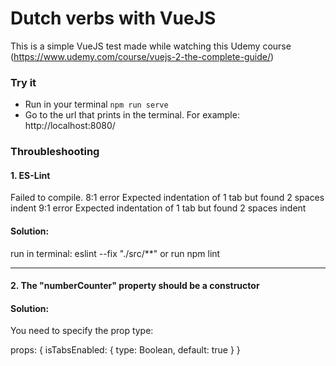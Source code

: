 # Dutch verbs with VueJS

This is a simple VueJS test made while watching this Udemy course (https://www.udemy.com/course/vuejs-2-the-complete-guide/)

### Try it

- Run in your terminal `npm run serve`
- Go to the url that prints in the terminal. For example: http://localhost:8080/

### Throubleshooting

#### 1. ES-Lint

Failed to compile.
8:1   error  Expected indentation of 1 tab but found 2 spaces   indent
9:1   error  Expected indentation of 1 tab but found 2 spaces   indent

#### Solution: 

run in terminal: eslint --fix "./src/**"
or
run npm lint

---
#### 2. The "numberCounter" property should be a constructor

#### Solution:
You need to specify the prop type:

props: {
isTabsEnabled: {
type: Boolean,
default: true
}
}



